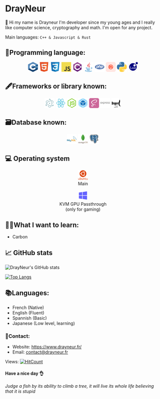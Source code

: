 # DrayNeur
👋 Hi my name is Drayneur I'm developer since my young ages and I really like computer science, cryptography and math. I'm open for any project.

Main languages: `C++ & Javascript & Rust`

## 🥇Programming language:

<p align="center">
<img src="c.svg" width="32" height="32" alt="C++"/>
<img src="html5.svg" width="32" height="32" alt="HTML"/>
<img src="css3.svg" width="32" height="32" alt="CSS" />
<img src="javascript.svg" width="32" height="32" alt="Javascript" />
<img src="csharp.svg" width="32" height="32" alt="C#" />
<img src="java.svg" width="32" height="32" alt="Java" />
<img src="php.svg" width="32" height="32" alt="PHP" />
<img src="rust.svg" width="32" height="32" alt="Rust" />
<img src="python.svg" width="32" height="32" alt="Python" />
<img src="lua.svg" width="32" height="32" alt="Lua" />

</p>

## 🖋️Frameworks or library known:

<p align="center">
<img src="electron.svg" width="32" height="32" alt="Electron"/>
<img src="react.svg" width="32" height="32" alt="React"/>
<img src="node-js.svg" width="32" height="32" alt="NodeJS" />
<img src="webpack.svg" width="32" height="32" alt="Webpack" />
<img src="sass.svg" width="32" height="32" alt="Sass" />
<img src="express.svg" width="32" height="32" alt="Express" />
<img src="drogon.svg" width="32" height="32" alt="Drogon" />

</p>

## 🗃️Database known:

<p align="center">
<img src="mysql.svg" width="32" height="32" alt="MySQL"/>
<img src="mongodb.svg" width="32" height="32" alt="MongoDB"/>
<img src="pgsql.svg" width="32" height="32" alt="PostgreSQL"/>

</p>

## 💻 Operating system
<p align="center">
<img src="ubuntu.svg" width="32" height="32" alt="Ubuntu"/><br/>
Main
</p>

<p align="center">
<img src="windows.svg" width="32" height="32" alt="Windows"/><br/>
KVM GPU Passthrough<br/>(only for gaming)
</p>

## 👨‍🎓What I want to learn:
- Carbon

## 📈 GitHub stats

![DrayNeur's GitHub stats](https://github-readme-stats.vercel.app/api?username=DrayNeur&show_icons=true&theme=tokyonight)

[![Top Langs](https://github-readme-stats.vercel.app/api/top-langs/?username=DrayNeur&layout=compact&theme=tokyonight)](https://github.com/DrayNeur)

## 📚Languages:
- French (Native)
- English (Fluent)
- Spannish (Basic)
- Japanese (Low level, learning)

### 🧾Contact:
- Website: https://www.drayneur.fr/
- Email: contact@drayneur.fr

Views:
[![HitCount](http://hits.dwyl.com/DrayNeur/DrayNeur.svg?style=flat-square)](http://hits.dwyl.com/DrayNeur/DrayNeur)

#### Have a nice day 👌

*Judge a fish by its ability to climb a tree, it will live its whole life believing that it is stupid*
